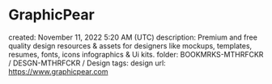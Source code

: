 # GraphicPear

created: November 11, 2022 5:20 AM (UTC)
description: Premium and free quality design resources & assets for designers like mockups, templates, resumes, fonts, icons infographics & Ui kits.
folder: BOOKMRKS-MTHRFCKR / DESGN-MTHRFCKR / Design
tags: design
url: https://www.graphicpear.com